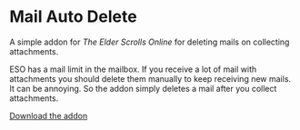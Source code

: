 # Mail Auto Delete
A simple addon for *The Elder Scrolls Online* for deleting mails on collecting attachments.

ESO has a mail limit in the mailbox. If you receive a lot of mail with attachments you should delete them manually to keep receiving new mails. It can be annoying. So the addon simply deletes a mail after you collect attachments.

[Download the addon](https://www.esoui.com/downloads/info3668-MailAutoDelete.html)
